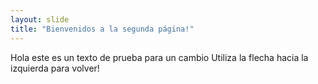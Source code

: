 ```yaml
---
layout: slide
title: "Bienvenidos a la segunda página!"
---
```

Hola este es un texto de prueba para un cambio
Utiliza la flecha hacia la izquierda para volver!
